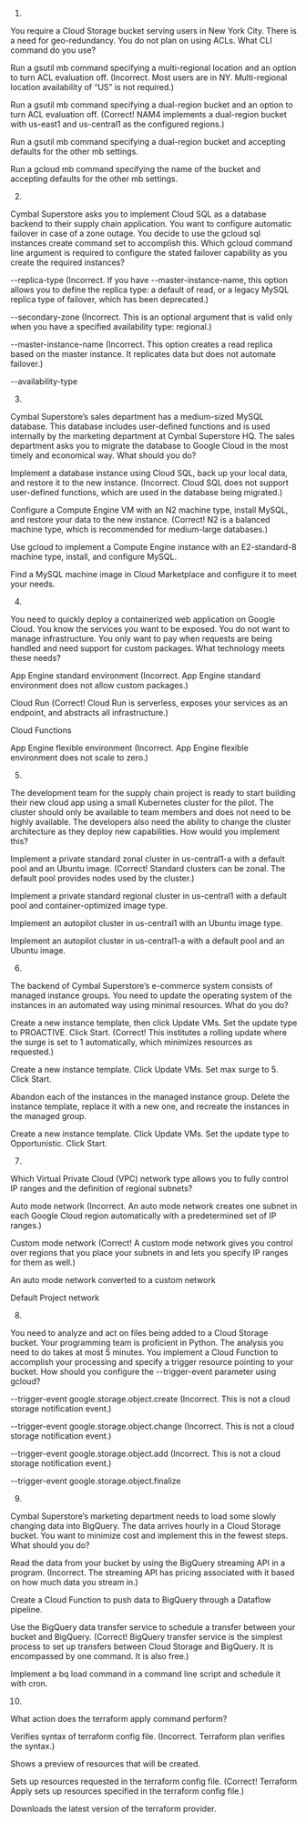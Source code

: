 1.
You require a Cloud Storage bucket serving users in New York City. There is a need for geo-redundancy. You do not plan on using ACLs. What CLI command do you use?

Run a gsutil mb command specifying a multi-regional location and an option to turn ACL evaluation off.
(Incorrect. Most users are in NY. Multi-regional location availability of “US” is not required.)

Run a gsutil mb command specifying a dual-region bucket and an option to turn ACL evaluation off.
(Correct! NAM4 implements a dual-region bucket with us-east1 and us-central1 as the configured regions.)

Run a gsutil mb command specifying a dual-region bucket and accepting defaults for the other mb settings.

Run a gcloud mb command specifying the name of the bucket and accepting defaults for the other mb settings.

2.
Cymbal Superstore asks you to implement Cloud SQL as a database backend to their supply chain application. You want to configure automatic failover in case of a zone outage. You decide to use the gcloud sql instances create command set to accomplish this. Which gcloud command line argument is required to configure the stated failover capability as you create the required instances?

--replica-type
(Incorrect. If you have --master-instance-name, this option allows you to define the replica type: a default of read, or a legacy MySQL replica type of failover, which has been deprecated.)

--secondary-zone
(Incorrect. This is an optional argument that is valid only when you have a specified availability type: regional.)

--master-instance-name
(Incorrect. This option creates a read replica based on the master instance. It replicates data but does not automate failover.)

--availability-type

3.
Cymbal Superstore’s sales department has a medium-sized MySQL database. This database includes user-defined functions and is used internally by the marketing department at Cymbal Superstore HQ. The sales department asks you to migrate the database to Google Cloud in the most timely and economical way. What should you do?

Implement a database instance using Cloud SQL, back up your local data, and restore it to the new instance.
(Incorrect. Cloud SQL does not support user-defined functions, which are used in the database being migrated.)

Configure a Compute Engine VM with an N2 machine type, install MySQL, and restore your data to the new instance.
(Correct! N2 is a balanced machine type, which is recommended for medium-large databases.)

Use gcloud to implement a Compute Engine instance with an E2-standard-8 machine type, install, and configure MySQL.

Find a MySQL machine image in Cloud Marketplace and configure it to meet your needs.

4.
You need to quickly deploy a containerized web application on Google Cloud. You know the services you want to be exposed. You do not want to manage infrastructure. You only want to pay when requests are being handled and need support for custom packages. What technology meets these needs?

App Engine standard environment
(Incorrect. App Engine standard environment does not allow custom packages.)

Cloud Run
(Correct! Cloud Run is serverless, exposes your services as an endpoint, and abstracts all infrastructure.)

Cloud Functions

App Engine flexible environment
(Incorrect. App Engine flexible environment does not scale to zero.)


5.
The development team for the supply chain project is ready to start building their new cloud app using a small Kubernetes cluster for the pilot. The cluster should only be available to team members and does not need to be highly available. The developers also need the ability to change the cluster architecture as they deploy new capabilities. How would you implement this?

Implement a private standard zonal cluster in us-central1-a with a default pool and an Ubuntu image.
(Correct! Standard clusters can be zonal. The default pool provides nodes used by the cluster.)

Implement a private standard regional cluster in us-central1 with a default pool and container-optimized image type.

Implement an autopilot cluster in us-central1 with an Ubuntu image type.

Implement an autopilot cluster in us-central1-a with a default pool and an Ubuntu image.

6.
The backend of Cymbal Superstore’s e-commerce system consists of managed instance groups. You need to update the operating system of the instances in an automated way using minimal resources. What do you do?

Create a new instance template, then click Update VMs. Set the update type to PROACTIVE. Click Start.
(Correct! This institutes a rolling update where the surge is set to 1 automatically, which minimizes resources as requested.)

Create a new instance template. Click Update VMs. Set max surge to 5. Click Start.

Abandon each of the instances in the managed instance group. Delete the instance template, replace it with a new one, and recreate the instances in the managed group.

Create a new instance template. Click Update VMs. Set the update type to Opportunistic. Click Start.

7.
Which Virtual Private Cloud (VPC) network type allows you to fully control IP ranges and the definition of regional subnets?

Auto mode network
(Incorrect. An auto mode network creates one subnet in each Google Cloud region automatically with a predetermined set of IP ranges.)

Custom mode network
(Correct! A custom mode network gives you control over regions that you place your subnets in and lets you specify IP ranges for them as well.)

An auto mode network converted to a custom network

Default Project network

8.
You need to analyze and act on files being added to a Cloud Storage bucket. Your programming team is proficient in Python. The analysis you need to do takes at most 5 minutes. You implement a Cloud Function to accomplish your processing and specify a trigger resource pointing to your bucket. How should you configure the --trigger-event parameter using gcloud?

--trigger-event google.storage.object.create
(Incorrect. This is not a cloud storage notification event.)

--trigger-event google.storage.object.change
(Incorrect. This is not a cloud storage notification event.)

--trigger-event google.storage.object.add
(Incorrect. This is not a cloud storage notification event.)

--trigger-event google.storage.object.finalize


9.
Cymbal Superstore’s marketing department needs to load some slowly changing data into BigQuery. The data arrives hourly in a Cloud Storage bucket. You want to minimize cost and implement this in the fewest steps. What should you do?

Read the data from your bucket by using the BigQuery streaming API in a program.
(Incorrect. The streaming API has pricing associated with it based on how much data you stream in.)

Create a Cloud Function to push data to BigQuery through a Dataflow pipeline.

Use the BigQuery data transfer service to schedule a transfer between your bucket and BigQuery.
(Correct! BigQuery transfer service is the simplest process to set up transfers between Cloud Storage and BigQuery. It is encompassed by one command. It is also free.)

Implement a bq load command in a command line script and schedule it with cron.


10.
What action does the terraform apply command perform?

Verifies syntax of terraform config file.
(Incorrect. Terraform plan verifies the syntax.)

Shows a preview of resources that will be created.

Sets up resources requested in the terraform config file.
(Correct! Terraform Apply sets up resources specified in the terraform config file.)

Downloads the latest version of the terraform provider.
